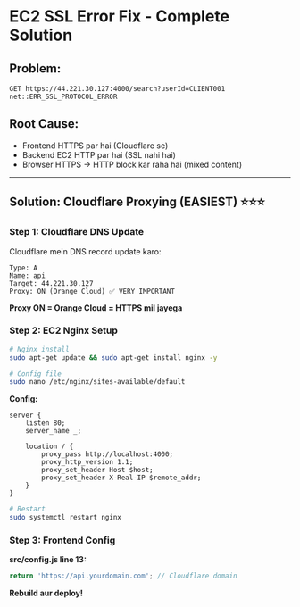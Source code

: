# EC2 SSL Error Fix - Complete Solution

## Problem:
```
GET https://44.221.30.127:4000/search?userId=CLIENT001 
net::ERR_SSL_PROTOCOL_ERROR
```

## Root Cause:
- Frontend HTTPS par hai (Cloudflare se)
- Backend EC2 HTTP par hai (SSL nahi hai)
- Browser HTTPS → HTTP block kar raha hai (mixed content)

---

## Solution: Cloudflare Proxying (EASIEST) ⭐⭐⭐

### Step 1: Cloudflare DNS Update

Cloudflare mein DNS record update karo:

```
Type: A
Name: api
Target: 44.221.30.127
Proxy: ON (Orange Cloud) ✅ VERY IMPORTANT
```

**Proxy ON = Orange Cloud = HTTPS mil jayega**

### Step 2: EC2 Nginx Setup

```bash
# Nginx install
sudo apt-get update && sudo apt-get install nginx -y

# Config file
sudo nano /etc/nginx/sites-available/default
```

**Config:**
```nginx
server {
    listen 80;
    server_name _;
    
    location / {
        proxy_pass http://localhost:4000;
        proxy_http_version 1.1;
        proxy_set_header Host $host;
        proxy_set_header X-Real-IP $remote_addr;
    }
}
```

```bash
# Restart
sudo systemctl restart nginx
```

### Step 3: Frontend Config

**src/config.js line 13:**
```javascript
return 'https://api.yourdomain.com'; // Cloudflare domain
```

**Rebuild aur deploy!**
